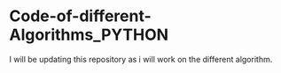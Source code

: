 # Code-of-different-Algorithms_PYTHON
I will be updating this repository as i will work on the different algorithm.
